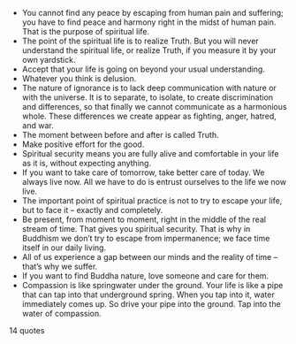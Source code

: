  - You cannot find any peace by escaping from human pain and suffering; you have to find peace and harmony right in the midst of human pain. That is the purpose of spiritual life.
 - The point of the spiritual life is to realize Truth. But you will never understand the spiritual life, or realize Truth, if you measure it by your own yardstick.
 - Accept that your life is going on beyond your usual understanding.
 - Whatever you think is delusion.
 - The nature of ignorance is to lack deep communication with nature or with the universe. It is to separate, to isolate, to create discrimination and differences, so that finally we cannot communicate as a harmonious whole. These differences we create appear as fighting, anger, hatred, and war.
 - The moment between before and after is called Truth.
 - Make positive effort for the good.
 - Spiritual security means you are fully alive and comfortable in your life as it is, without expecting anything.
 - If you want to take care of tomorrow, take better care of today. We always live now. All we have to do is entrust ourselves to the life we now live.
 - The important point of spiritual practice is not to try to escape your life, but to face it – exactly and completely.
 - Be present, from moment to moment, right in the middle of the real stream of time. That gives you spiritual security. That is why in Buddhism we don’t try to escape from impermanence; we face time itself in our daily living.
 - All of us experience a gap between our minds and the reality of time – that’s why we suffer.
 - If you want to find Buddha nature, love someone and care for them.
 - Compassion is like springwater under the ground. Your life is like a pipe that can tap into that underground spring. When you tap into it, water immediately comes up. So drive your pipe into the ground. Tap into the water of compassion.

14 quotes